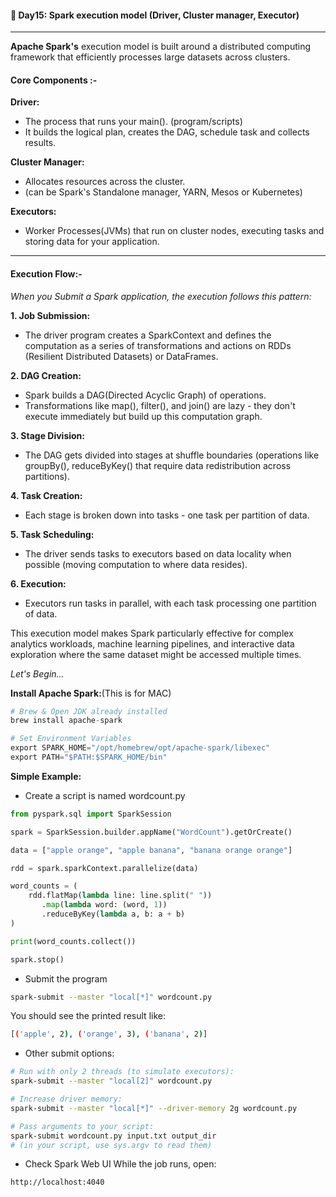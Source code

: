 #### 📘 Day15: Spark execution model (Driver, Cluster manager, Executor)
---
**Apache Spark's** execution model is built around a distributed computing framework that efficiently processes large datasets across clusters.

#### Core Components :-
**Driver:**

- The process that runs your main(). (program/scripts)
- It builds the logical plan, creates the DAG, schedule task and collects results.

**Cluster Manager:**
- Allocates resources across the cluster.
- (can be Spark's Standalone manager, YARN, Mesos or Kubernetes)

**Executors:**
- Worker Processes(JVMs) that run on cluster nodes, executing tasks and storing data for your application.

---

#### Execution Flow:-

_When you Submit a Spark application, the execution follows this pattern:_

**1. Job Submission:**

- The driver program creates a SparkContext and defines the computation as a series of transformations and actions on RDDs (Resilient Distributed Datasets) or DataFrames.

**2. DAG Creation:**

- Spark builds a DAG(Directed Acyclic Graph) of operations. 
- Transformations like map(), filter(), and join() are lazy - they don't execute immediately but build up this computation graph.

**3. Stage Division:**

- The DAG gets divided into stages at shuffle boundaries (operations like groupBy(), reduceByKey() that require data redistribution across partitions).

**4. Task Creation:**
- Each stage is broken down into tasks - one task per partition of data.

**5. Task Scheduling:**

- The driver sends tasks to executors based on data locality when possible (moving computation to where data resides).

**6. Execution:** 
- Executors run tasks in parallel, with each task processing one partition of data.

This execution model makes Spark particularly effective for complex analytics workloads, machine learning pipelines, and interactive data exploration where the same dataset might be accessed multiple times.

_Let's Begin..._

**Install Apache Spark:**(This is for MAC)
``` python
# Brew & Open JDK already installed
brew install apache-spark

# Set Environment Variables
export SPARK_HOME="/opt/homebrew/opt/apache-spark/libexec"
export PATH="$PATH:$SPARK_HOME/bin"
```
**Simple Example:**
- Create a script is named wordcount.py
``` python
from pyspark.sql import SparkSession

spark = SparkSession.builder.appName("WordCount").getOrCreate()

data = ["apple orange", "apple banana", "banana orange orange"]

rdd = spark.sparkContext.parallelize(data)

word_counts = (
    rdd.flatMap(lambda line: line.split(" "))
       .map(lambda word: (word, 1))
       .reduceByKey(lambda a, b: a + b)
)

print(word_counts.collect())

spark.stop()
```
- Submit the program
``` bash
spark-submit --master "local[*]" wordcount.py
```
You should see the printed result like:
``` bash
[('apple', 2), ('orange', 3), ('banana', 2)]
```
- Other submit options:
``` bash
# Run with only 2 threads (to simulate executors):
spark-submit --master "local[2]" wordcount.py

# Increase driver memory:
spark-submit --master "local[*]" --driver-memory 2g wordcount.py

# Pass arguments to your script:
spark-submit wordcount.py input.txt output_dir
# (in your script, use sys.argv to read them)
```
- Check Spark Web UI
While the job runs, open:
``` bash
http://localhost:4040
```